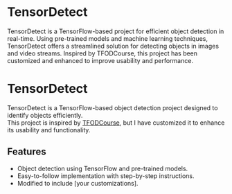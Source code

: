 # TensorDetect
TensorDetect is a TensorFlow-based project for efficient object detection in real-time. Using pre-trained models and machine learning techniques, TensorDetect offers a streamlined solution for detecting objects in images and video streams. Inspired by TFODCourse, this project has been customized and enhanced to improve usability and performance.
# TensorDetect  

TensorDetect is a TensorFlow-based object detection project designed to identify objects efficiently.  
This project is inspired by [TFODCourse](https://github.com/nicknochnack/TFODCourse), but I have customized it to enhance its usability and functionality.  

## Features  
- Object detection using TensorFlow and pre-trained models.  
- Easy-to-follow implementation with step-by-step instructions.  
- Modified to include [your customizations].  

